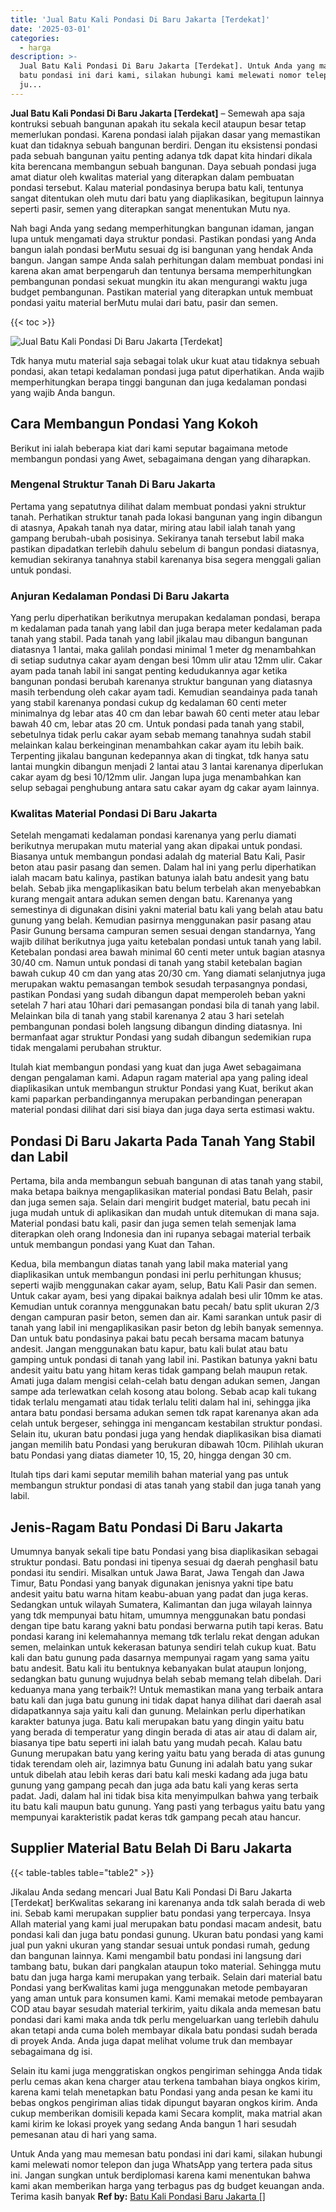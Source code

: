 ```yaml
---
title: 'Jual Batu Kali Pondasi Di Baru Jakarta [Terdekat]'
date: '2025-03-01'
categories:
  - harga
description: >-
  Jual Batu Kali Pondasi Di Baru Jakarta [Terdekat]. Untuk Anda yang mau memesan
  batu pondasi ini dari kami, silakan hubungi kami melewati nomor telepon dan
  ju...
---
```


**Jual Batu Kali Pondasi Di Baru Jakarta \[Terdekat\]** – Semewah apa saja kontruksi sebuah bangunan apakah itu sekala kecil ataupun besar tetap memerlukan pondasi. Karena pondasi ialah pijakan dasar yang memastikan kuat dan tidaknya sebuah bangunan berdiri. Dengan itu eksistensi pondasi pada sebuah bangunan yaitu penting adanya tdk dapat kita hindari dikala kita berencana membangun sebuah bangunan. Daya sebuah pondasi juga amat diatur oleh kwalitas material yang diterapkan dalam pembuatan pondasi tersebut. Kalau material pondasinya berupa batu kali, tentunya sangat ditentukan oleh mutu dari batu yang diaplikasikan, begitupun lainnya seperti pasir, semen yang diterapkan sangat menentukan Mutu nya.

Nah bagi Anda yang sedang memperhitungkan bangunan idaman, jangan lupa untuk mengamati daya struktur pondasi. Pastikan pondasi yang Anda bangun ialah pondasi berMutu sesuai dg isi bangunan yang hendak Anda bangun. Jangan sampe Anda salah perhitungan dalam membuat pondasi ini karena akan amat berpengaruh dan tentunya bersama memperhitungkan pembangunan pondasi sekuat mungkin itu akan mengurangi waktu juga budget pembangunan. Pastikan material yang diterapkan untuk membuat pondasi yaitu material berMutu mulai dari batu, pasir dan semen.

{{< toc >}}

![Jual Batu Kali Pondasi Di Baru Jakarta [Terdekat]](/images/jual-batu-kali-05.png)

Tdk hanya mutu material saja sebagai tolak ukur kuat atau tidaknya sebuah pondasi, akan tetapi kedalaman pondasi juga patut diperhatikan. Anda wajib memperhitungkan berapa tinggi bangunan dan juga kedalaman pondasi yang wajib Anda bangun.

## Cara Membangun Pondasi Yang Kokoh

Berikut ini ialah beberapa kiat dari kami seputar bagaimana metode membangun pondasi yang Awet, sebagaimana dengan yang diharapkan.

### Mengenal Struktur Tanah Di Baru Jakarta

Pertama yang sepatutnya dilihat dalam membuat pondasi yakni struktur tanah. Perhatikan struktur tanah pada lokasi bangunan yang ingin dibangun di atasnya, Apakah tanah nya datar, miring atau labil ialah tanah yang gampang berubah-ubah posisinya. Sekiranya tanah tersebut labil maka pastikan dipadatkan terlebih dahulu sebelum di bangun pondasi diatasnya, kemudian sekiranya tanahnya stabil karenanya bisa segera menggali galian untuk pondasi.

### Anjuran Kedalaman Pondasi Di Baru Jakarta

Yang perlu diperhatikan berikutnya merupakan kedalaman pondasi, berapa m kedalaman pada tanah yang labil dan juga berapa meter kedalaman pada tanah yang stabil. Pada tanah yang labil jikalau mau dibangun bangunan diatasnya 1 lantai, maka galilah pondasi minimal 1 meter dg menambahkan di setiap sudutnya cakar ayam dengan besi 10mm ulir atau 12mm ulir. Cakar ayam pada tanah labil ini sangat penting kedudukannya agar ketika bangunan pondasi berubah karenanya struktur bangunan yang diatasnya masih terbendung oleh cakar ayam tadi. Kemudian seandainya pada tanah yang stabil karenanya pondasi cukup dg kedalaman 60 centi meter minimalnya dg lebar atas 40 cm dan lebar bawah 60 centi meter atau lebar bawah 40 cm, lebar atas 20 cm. Untuk pondasi pada tanah yang stabil, sebetulnya tidak perlu cakar ayam sebab memang tanahnya sudah stabil melainkan kalau berkeinginan menambahkan cakar ayam itu lebih baik. Terpenting jikalau bangunan kedepannya akan di tingkat, tdk hanya satu lantai mungkin dibangun menjadi 2 lantai atau 3 lantai karenanya diperlukan cakar ayam dg besi 10/12mm ulir. Jangan lupa juga menambahkan kan selup sebagai penghubung antara satu cakar ayam dg cakar ayam lainnya.

### Kwalitas Material Pondasi Di Baru Jakarta

Setelah mengamati kedalaman pondasi karenanya yang perlu diamati berikutnya merupakan mutu material yang akan dipakai untuk pondasi. Biasanya untuk membangun pondasi adalah dg material Batu Kali, Pasir beton atau pasir pasang dan semen. Dalam hal ini yang perlu diperhatikan ialah macam batu kalinya, pastikan batunya ialah batu andesit yang batu belah. Sebab jika mengaplikasikan batu belum terbelah akan menyebabkan kurang mengait antara adukan semen dengan batu. Karenanya yang semestinya di digunakan disini yakni material batu kali yang belah atau batu gunung yang belah. Kemudian pasirnya menggunakan pasir pasang atau Pasir Gunung bersama campuran semen sesuai dengan standarnya, Yang wajib dilihat berikutnya juga yaitu ketebalan pondasi untuk tanah yang labil. Ketebalan pondasi area bawah minimal 60 centi meter untuk bagian atasnya 30/40 cm. Namun untuk pondasi di tanah yang stabil ketebalan bagian bawah cukup 40 cm dan yang atas 20/30 cm. Yang diamati selanjutnya juga merupakan waktu pemasangan tembok sesudah terpasangnya pondasi, pastikan Pondasi yang sudah dibangun dapat memperoleh beban yakni setelah 7 hari atau 10hari dari pemasangan pondasi bila di tanah yang labil. Melainkan bila di tanah yang stabil karenanya 2 atau 3 hari setelah pembangunan pondasi boleh langsung dibangun dinding diatasnya. Ini bermanfaat agar struktur Pondasi yang sudah dibangun sedemikian rupa tidak mengalami perubahan struktur.

Itulah kiat membangun pondasi yang kuat dan juga Awet sebagaimana dengan pengalaman kami. Adapun ragam material apa yang paling ideal diaplikasikan untuk membangun struktur Pondasi yang Kuat, berikut akan kami paparkan perbandingannya merupakan perbandingan penerapan material pondasi dilihat dari sisi biaya dan juga daya serta estimasi waktu.

## Pondasi Di Baru Jakarta Pada Tanah Yang Stabil dan Labil

Pertama, bila anda membangun sebuah bangunan di atas tanah yang stabil, maka betapa baiknya mengaplikasikan material pondasi Batu Belah, pasir dan juga semen saja. Selain dari mengirit budget material, batu pecah ini juga mudah untuk di aplikasikan dan mudah untuk ditemukan di mana saja. Material pondasi batu kali, pasir dan juga semen telah semenjak lama diterapkan oleh orang Indonesia dan ini rupanya sebagai material terbaik untuk membangun pondasi yang Kuat dan Tahan.

Kedua, bila membangun diatas tanah yang labil maka material yang diaplikasikan untuk membangun pondasi ini perlu perhitungan khusus; seperti wajib menggunakan cakar ayam, selup, Batu Kali Pasir dan semen. Untuk cakar ayam, besi yang dipakai baiknya adalah besi ulir 10mm ke atas. Kemudian untuk corannya menggunakan batu pecah/ batu split ukuran 2/3 dengan campuran pasir beton, semen dan air. Kami sarankan untuk pasir di tanah yang labil ini mengaplikasikan pasir beton dg lebih banyak semennya. Dan untuk batu pondasinya pakai batu pecah bersama macam batunya andesit. Jangan menggunakan batu kapur, batu kali bulat atau batu gamping untuk pondasi di tanah yang labil ini. Pastikan batunya yakni batu andesit yaitu batu yang hitam keras tidak gampang belah maupun retak. Amati juga dalam mengisi celah-celah batu dengan adukan semen, Jangan sampe ada terlewatkan celah kosong atau bolong. Sebab acap kali tukang tidak terlalu mengamati atau tidak terlalu teliti dalam hal ini, sehingga jika antara batu pondasi bersama adukan semen tdk rapat karenanya akan ada celah untuk bergeser, sehingga ini mengancam kestabilan struktur pondasi. Selain itu, ukuran batu pondasi juga yang hendak diaplikasikan bisa diamati jangan memilih batu Pondasi yang berukuran dibawah 10cm. Pilihlah ukuran batu Pondasi yang diatas diameter 10, 15, 20, hingga dengan 30 cm.

Itulah tips dari kami seputar memilih bahan material yang pas untuk membangun struktur pondasi di atas tanah yang stabil dan juga tanah yang labil.

## Jenis-Ragam Batu Pondasi Di Baru Jakarta

Umumnya banyak sekali tipe batu Pondasi yang bisa diaplikasikan sebagai struktur pondasi. Batu pondasi ini tipenya sesuai dg daerah penghasil batu pondasi itu sendiri. Misalkan untuk Jawa Barat, Jawa Tengah dan Jawa Timur, Batu Pondasi yang banyak digunakan jenisnya yakni tipe batu andesit yaitu batu warna hitam keabu-abuan yang padat dan juga keras. Sedangkan untuk wilayah Sumatera, Kalimantan dan juga wilayah lainnya yang tdk mempunyai batu hitam, umumnya menggunakan batu pondasi dengan tipe batu karang yakni batu pondasi berwarna putih tapi keras. Batu pondasi karang ini kelemahannya memang tdk terlalu rekat dengan adukan semen, melainkan untuk kekerasan batunya sendiri telah cukup kuat. Batu kali dan batu gunung pada dasarnya mempunyai ragam yang sama yaitu batu andesit. Batu kali itu bentuknya kebanyakan bulat ataupun lonjong, sedangkan batu gunung wujudnya belah sebab memang telah dibelah. Dari keduanya mana yang terbaik?! Untuk memastikan mana yang terbaik antara batu kali dan juga batu gunung ini tidak dapat hanya dilihat dari daerah asal didapatkannya saja yaitu kali dan gunung. Melainkan perlu diperhatikan karakter batunya juga. Batu kali merupakan batu yang dingin yaitu batu yang berada di temperatur yang dingin berada di atas air atau di dalam air, biasanya tipe batu seperti ini ialah batu yang mudah pecah. Kalau batu Gunung merupakan batu yang kering yaitu batu yang berada di atas gunung tidak terendam oleh air, lazimnya batu Gunung ini adalah batu yang sukar untuk dibelah atau lebih keras dari batu kali meski kadang ada juga batu gunung yang gampang pecah dan juga ada batu kali yang keras serta padat. Jadi, dalam hal ini tidak bisa kita menyimpulkan bahwa yang terbaik itu batu kali maupun batu gunung. Yang pasti yang terbagus yaitu batu yang mempunyai karakteristik padat keras tdk gampang pecah atau hancur.

## Supplier Material Batu Belah Di Baru Jakarta

{{< table-tables table="table2" >}}

Jikalau Anda sedang mencari Jual Batu Kali Pondasi Di Baru Jakarta \[Terdekat\] berKwalitas sekarang ini karenanya anda tdk salah berada di web ini. Sebab kami merupakan supplier batu pondasi yang terpercaya. Insya Allah material yang kami jual merupakan batu pondasi macam andesit, batu pondasi kali dan juga batu pondasi gunung. Ukuran batu pondasi yang kami jual pun yakni ukuran yang standar sesuai untuk pondasi rumah, gedung dan bangunan lainnya. Kami mengambil batu pondasi ini langsung dari tambang batu, bukan dari pangkalan ataupun toko material. Sehingga mutu batu dan juga harga kami merupakan yang terbaik. Selain dari material batu Pondasi yang berKwalitas kami juga menggunakan metode pembayaran yang aman untuk para konsumen kami. Kami memakai metode pembayaran COD atau bayar sesudah material terkirim, yaitu dikala anda memesan batu pondasi dari kami maka anda tdk perlu mengeluarkan uang terlebih dahulu akan tetapi anda cuma boleh membayar dikala batu pondasi sudah berada di proyek Anda. Anda juga dapat melihat volume truk dan membayar sebagaimana dg isi.

Selain itu kami juga menggratiskan ongkos pengiriman sehingga Anda tidak perlu cemas akan kena charger atau terkena tambahan biaya ongkos kirim, karena kami telah menetapkan batu Pondasi yang anda pesan ke kami itu bebas ongkos pengiriman alias tidak dipungut bayaran ongkos kirim. Anda cukup memberikan domisili kepada kami Secara komplit, maka matrial akan kami kirim ke lokasi proyek yang sedang Anda bangun 1 hari sesudah pemesanan atau di hari yang sama.

Untuk Anda yang mau memesan batu pondasi ini dari kami, silakan hubungi kami melewati nomor telepon dan juga WhatsApp yang tertera pada situs ini. Jangan sungkan untuk berdiplomasi karena kami menentukan bahwa kami akan memberikan harga yang terbagus pas dg budget keuangan anda. Terima kasih banyak
**Ref by:** [Batu Kali Pondasi Baru Jakarta []](https://id.wikipedia.org/wiki/Batu)
